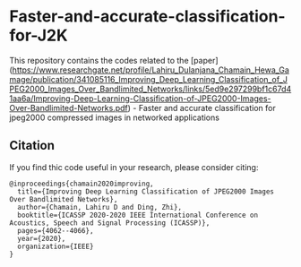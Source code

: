 # Faster-and-accurate-classification-for-J2K
This repository contains the codes related to the [paper] (https://www.researchgate.net/profile/Lahiru_Dulanjana_Chamain_Hewa_Gamage/publication/341085116_Improving_Deep_Learning_Classification_of_JPEG2000_Images_Over_Bandlimited_Networks/links/5ed9e297299bf1c67d41aa6a/Improving-Deep-Learning-Classification-of-JPEG2000-Images-Over-Bandlimited-Networks.pdf) - Faster and accurate classification for jpeg2000 compressed images in networked applications

## Citation
If you find thic code useful in your research, please consider citing:
```
@inproceedings{chamain2020improving,
  title={Improving Deep Learning Classification of JPEG2000 Images Over Bandlimited Networks},
  author={Chamain, Lahiru D and Ding, Zhi},
  booktitle={ICASSP 2020-2020 IEEE International Conference on Acoustics, Speech and Signal Processing (ICASSP)},
  pages={4062--4066},
  year={2020},
  organization={IEEE}
}
```
